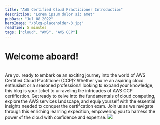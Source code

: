 ```yaml
---
title: "AWS Certified Cloud Practitioner Introduction"
description: "Lorem ipsum dolor sit amet"
pubDate: "Jul 08 2022"
heroImage: "/blog-placeholder-3.jpg"
readTime: 5 minutes
tags: ["cloud", "AWS", "AWS CCP"]
---
```


# Welcome aboard!

<br/>
Are you ready to embark on an exciting journey into the world of AWS Certified Cloud Practitioner (CCP)? Whether you're an aspiring cloud enthusiast or a seasoned professional looking to expand your knowledge, this blog is your ticket to unraveling the intricacies of AWS CCP certification. Get ready to delve into the fundamentals of cloud computing, explore the AWS services landscape, and equip yourself with the essential insights needed to conquer the certification exam. Join us as we navigate through this enriching learning expedition, empowering you to harness the power of the cloud with confidence and expertise.

<!-- ![amazon](/public/skills/aws/amazon-web-services.svg) -->
<img src="/skills/aws/amazon-web-services.svg" class="w-full">